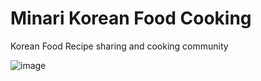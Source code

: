 # Minari Korean Food Cooking

Korean Food Recipe sharing and cooking community

![image](https://user-images.githubusercontent.com/26069024/116836714-75779e00-ab7c-11eb-8f49-5a5b50e5c8f4.png)
